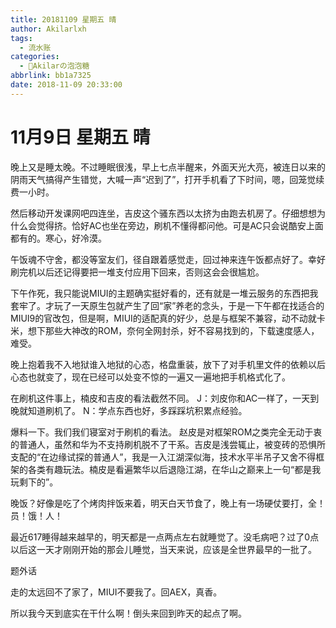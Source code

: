 ```yaml
---
title: 20181109 星期五 晴
author: Akilarlxh
tags:
  - 流水账
categories:
  - 🍬Akilarの泡泡糖
abbrlink: bb1a7325
date: 2018-11-09 20:33:00
---
```

# 11月9日 星期五 晴

晚上又是睡太晚。不过睡眠很浅，早上七点半醒来，外面天光大亮，被连日以来的阴雨天气搞得产生错觉，大喊一声“迟到了”，打开手机看了下时间，嗯，回笼觉续费一小时。

然后移动开发课网吧四连坐，吉皮这个骚东西以太挤为由跑去机房了。仔细想想为什么会觉得挤。恰好AC也坐在旁边，刷机不懂得都问他。可是AC只会说酷安上面都有的。寒心，好冷漠。

午饭魂不守舍，都没等室友们，径自跟着感觉走，回过神来连午饭都点好了。幸好刷完机以后还记得要把一堆支付应用下回来，否则这会会很尴尬。

下午作死，我只能说MIUI的主题确实挺好看的，还有就是一堆云服务的东西把我套牢了。才玩了一天原生包就产生了回“家”养老的念头，于是一下午都在找适合的MIUI9的官改包，但是啊，MIUI的适配真的好少，总是与框架不兼容，动不动就卡米，想下那些大神改的ROM，奈何全网封杀，好不容易找到的，下载速度感人，难受。

晚上抱着我不入地狱谁入地狱的心态，格盘重装，放下了对手机里文件的依赖以后心态也就变了，现在已经可以处变不惊的一遍又一遍地把手机格式化了。

在刷机这件事上，楠皮和吉皮的看法截然不同。
J：刘皮你和AC一样了，一天到晚就知道刷机了。
N：学点东西也好，多踩踩坑积累点经验。

爆料一下。我们我们寝室对于刷机的看法。
赵皮是对框架ROM之类完全无动于衷的普通人，虽然和华为不支持刷机脱不了干系。吉皮是浅尝辄止，被变砖的恐惧所支配的“在边缘试探的普通人”，我是一入江湖深似海，技术水平半吊子又舍不得框架的各类有趣玩法。楠皮是看遍繁华以后退隐江湖，在华山之巅来上一句“都是我玩剩下的”。

晚饭？好像是吃了个烤肉拌饭来着，明天白天节食了，晚上有一场硬仗要打，全！员！饿！人！

最近617睡得越来越早的，明天都是一点两点左右就睡觉了。没毛病吧？过了0点以后这一天才刚刚开始的那会儿睡觉，当天来说，应该是全世界最早的一批了。

题外话

走的太远回不了家了，MIUI不要我了。回AEX，真香。

所以我今天到底实在干什么啊！倒头来回到昨天的起点了啊。